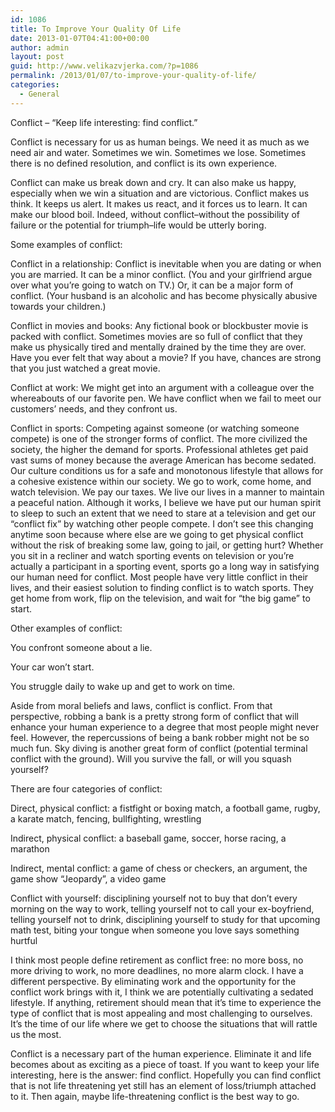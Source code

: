 ```yaml
---
id: 1086
title: To Improve Your Quality Of Life
date: 2013-01-07T04:41:00+00:00
author: admin
layout: post
guid: http://www.velikazvjerka.com/?p=1086
permalink: /2013/01/07/to-improve-your-quality-of-life/
categories:
  - General
---
```

Conflict &#8211; &#8220;Keep life interesting: find conflict.&#8221;

Conflict is necessary for us as human beings. We need it as much as we need air and water. Sometimes we win. Sometimes we lose. Sometimes there is no defined resolution, and conflict is its own experience.

Conflict can make us break down and cry. It can also make us happy, especially when we win a situation and are victorious. Conflict makes us think. It keeps us alert. It makes us react, and it forces us to learn. It can make our blood boil. Indeed, without conflict–without the possibility of failure or the potential for triumph–life would be utterly boring.

Some examples of conflict:

Conflict in a relationship: Conflict is inevitable when you are dating or when you are married. It can be a minor conflict. (You and your girlfriend argue over what you’re going to watch on TV.) Or, it can be a major form of conflict. (Your husband is an alcoholic and has become physically abusive towards your children.)

Conflict in movies and books: Any fictional book or blockbuster movie is packed with conflict. Sometimes movies are so full of conflict that they make us physically tired and mentally drained by the time they are over. Have you ever felt that way about a movie? If you have, chances are strong that you just watched a great movie.

Conflict at work: We might get into an argument with a colleague over the whereabouts of our favorite pen. We have conflict when we fail to meet our customers’ needs, and they confront us.

Conflict in sports: Competing against someone (or watching someone compete) is one of the stronger forms of conflict. The more civilized the society, the higher the demand for sports. Professional athletes get paid vast sums of money because the average American has become sedated. Our culture conditions us for a safe and monotonous lifestyle that allows for a cohesive existence within our society. We go to work, come home, and watch television. We pay our taxes. We live our lives in a manner to maintain a peaceful nation. Although it works, I believe we have put our human spirit to sleep to such an extent that we need to stare at a television and get our “conflict fix” by watching other people compete. I don’t see this changing anytime soon because where else are we going to get physical conflict without the risk of breaking some law, going to jail, or getting hurt? Whether you sit in a recliner and watch sporting events on television or you’re actually a participant in a sporting event, sports go a long way in satisfying our human need for conflict. Most people have very little conflict in their lives, and their easiest solution to finding conflict is to watch sports. They get home from work, flip on the television, and wait for “the big game” to start.

Other examples of conflict:

You confront someone about a lie.

Your car won’t start.

You struggle daily to wake up and get to work on time.

Aside from moral beliefs and laws, conflict is conflict. From that perspective, robbing a bank is a pretty strong form of conflict that will enhance your human experience to a degree that most people might never feel. However, the repercussions of being a bank robber might not be so much fun. Sky diving is another great form of conflict (potential terminal conflict with the ground). Will you survive the fall, or will you squash yourself?

There are four categories of conflict:

Direct, physical conflict: a fistfight or boxing match, a football game, rugby, a karate match, fencing, bullfighting, wrestling

Indirect, physical conflict: a baseball game, soccer, horse racing, a marathon

Indirect, mental conflict: a game of chess or checkers, an argument, the game show “Jeopardy”, a video game

Conflict with yourself: disciplining yourself not to buy that don&#8217;t every morning on the way to work, telling yourself not to call your ex-boyfriend, telling yourself not to drink, disciplining yourself to study for that upcoming math test, biting your tongue when someone you love says something hurtful

I think most people define retirement as conflict free: no more boss, no more driving to work, no more deadlines, no more alarm clock. I have a different perspective. By eliminating work and the opportunity for the conflict work brings with it, I think we are potentially cultivating a sedated lifestyle. If anything, retirement should mean that it’s time to experience the type of conflict that is most appealing and most challenging to ourselves. It’s the time of our life where we get to choose the situations that will rattle us the most.

Conflict is a necessary part of the human experience. Eliminate it and life becomes about as exciting as a piece of toast. If you want to keep your life interesting, here is the answer: find conflict. Hopefully you can find conflict that is not life threatening yet still has an element of loss/triumph attached to it. Then again, maybe life-threatening conflict is the best way to go.